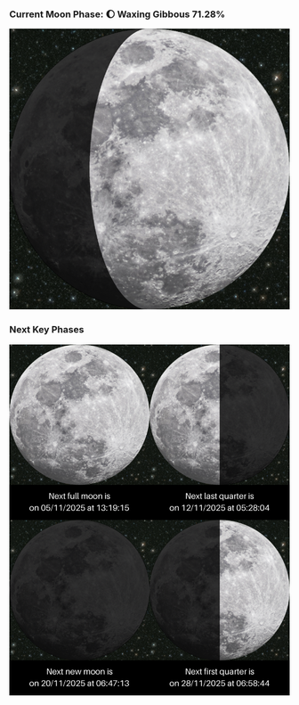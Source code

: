 ### Current Moon Phase: 🌔 Waxing Gibbous 71.28%
![Moon Phase](moonphase.png)
### Next Key Phases
![Gallery](gallery.png)